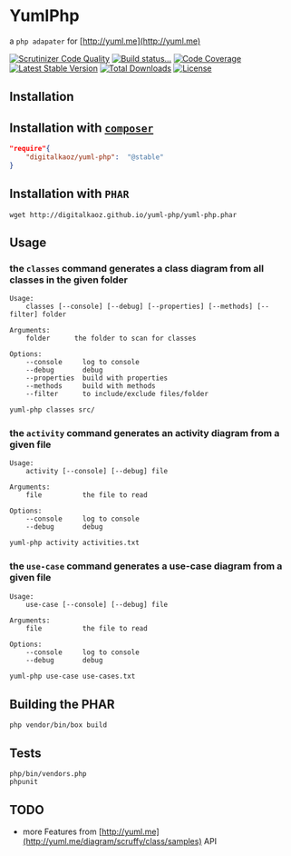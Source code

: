 YumlPhp
=======

a `php adapater` for [http://yuml.me](http://yuml.me)

[![Scrutinizer Code Quality](https://scrutinizer-ci.com/g/digitalkaoz/yuml-php/badges/quality-score.png?b=master)](https://scrutinizer-ci.com/g/digitalkaoz/yuml-php/?branch=master)
[![Build status...](https://secure.travis-ci.org/digitalkaoz/yuml-php.png)](http://travis-ci.org/digitalkaoz/yuml-php)
[![Code Coverage](https://scrutinizer-ci.com/g/digitalkaoz/yuml-php/badges/coverage.png?b=master)](https://scrutinizer-ci.com/g/digitalkaoz/yuml-php/?branch=master)
[![Latest Stable Version](https://poser.pugx.org/digitalkaoz/yuml-php/version.svg)](https://packagist.org/packages/digitalkaoz/yuml-php)
[![Total Downloads](https://poser.pugx.org/digitalkaoz/yuml-php/downloads.svg)](https://packagist.org/packages/digitalkaoz/yuml-php)
[![License](https://poser.pugx.org/digitalkaoz/yuml-php/license.svg)](https://packagist.org/packages/digitalkaoz/yuml-php)

Installation
------------

## Installation with [`composer`](https://github.com/composer/composer.git)

``` json
"require"{
    "digitalkaoz/yuml-php":  "@stable"
}
```

## Installation with `PHAR`

    wget http://digitalkaoz.github.io/yuml-php/yuml-php.phar

Usage
-----

### the `classes` command generates a class diagram from all classes in the given folder

    Usage:
        classes [--console] [--debug] [--properties] [--methods] [--filter] folder

    Arguments:
        folder      the folder to scan for classes

    Options:
        --console     log to console
        --debug       debug
        --properties  build with properties
        --methods     build with methods
        --filter      to include/exclude files/folder


```sh
yuml-php classes src/
```

### the `activity` command generates an activity diagram from a given file

    Usage:
        activity [--console] [--debug] file

    Arguments:
        file          the file to read

    Options:
        --console     log to console
        --debug       debug


```sh
yuml-php activity activities.txt
```

### the `use-case` command generates a use-case diagram from a given file

    Usage:
        use-case [--console] [--debug] file

    Arguments:
        file          the file to read

    Options:
        --console     log to console
        --debug       debug


```sh
yuml-php use-case use-cases.txt
```
Building the PHAR
-----------------

    php vendor/bin/box build

Tests
-----

    php/bin/vendors.php
    phpunit


TODO
----

* more Features from [http://yuml.me](http://yuml.me/diagram/scruffy/class/samples) API
